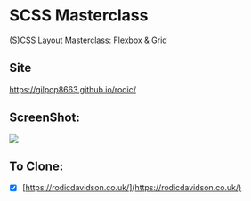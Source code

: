 # SCSS Masterclass

(S)CSS Layout Masterclass: Flexbox & Grid

## Site

https://gilpop8663.github.io/rodic/

## ScreenShot:

<img src="https://user-images.githubusercontent.com/80146176/140072144-dda363c9-ac33-402b-9814-82a2e5120c39.png" width=auto>

## To Clone:

- [x] [https://rodicdavidson.co.uk/](https://rodicdavidson.co.uk/)
